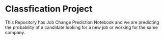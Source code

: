 # Classfication Project
This Repository has Job Change Prediction Notebook and we are predicting the probability of a candidate looking for a new job or working for the same company.
